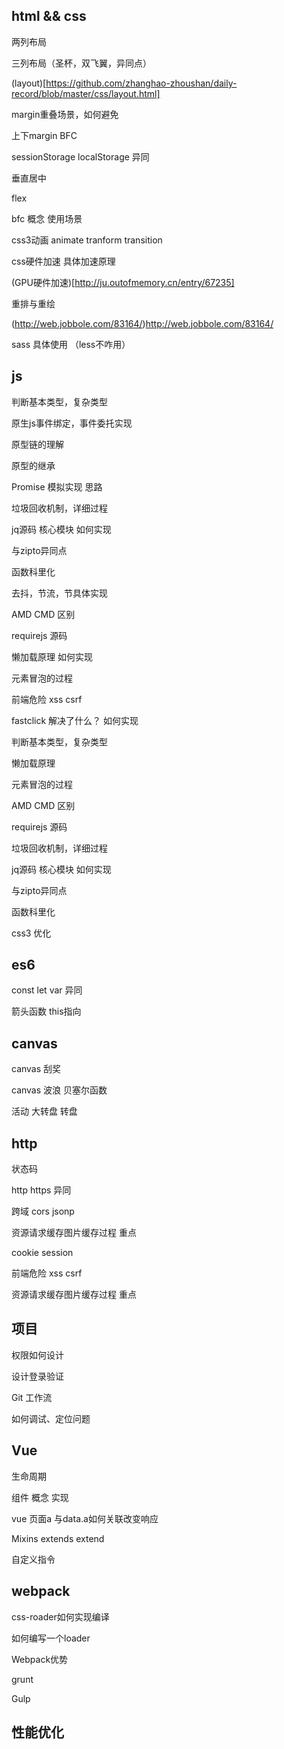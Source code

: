 
## html && css

两列布局

三列布局（圣杯，双飞翼，异同点）

(layout)[https://github.com/zhanghao-zhoushan/daily-record/blob/master/css/layout.html]

margin重叠场景，如何避免

上下margin  BFC

sessionStorage localStorage	异同

垂直居中

flex

bfc 概念  使用场景

css3动画
  animate
  tranform
  transition

css硬件加速 具体加速原理

(GPU硬件加速)[http://ju.outofmemory.cn/entry/67235]

重排与重绘

(http://web.jobbole.com/83164/)http://web.jobbole.com/83164/

sass 具体使用 （less不咋用）

## js

判断基本类型，复杂类型

原生js事件绑定，事件委托实现

原型链的理解

原型的继承

Promise 模拟实现 思路

垃圾回收机制，详细过程

jq源码 核心模块 如何实现

与zipto异同点

函数科里化

去抖，节流，节具体实现

AMD CMD 区别

requirejs 源码

懒加载原理 如何实现

元素冒泡的过程

前端危险 xss csrf

fastclick 解决了什么？ 如何实现

判断基本类型，复杂类型

懒加载原理

元素冒泡的过程

AMD CMD 区别

requirejs 源码

垃圾回收机制，详细过程

jq源码 核心模块 如何实现

与zipto异同点

函数科里化

css3 优化
## es6

const let var 异同

箭头函数 this指向

## canvas

canvas	刮奖

canvas 波浪	贝塞尔函数

活动  大转盘  转盘

## http

状态码

http https 异同

跨域  cors jsonp

资源请求缓存图片缓存过程  重点

cookie session

前端危险 xss  csrf

资源请求缓存图片缓存过程  重点

## 项目

权限如何设计

设计登录验证

Git 工作流

如何调试、定位问题

## Vue

生命周期

组件 概念 实现

vue  页面a 与data.a如何关联改变响应

Mixins extends extend

自定义指令

## webpack

css-roader如何实现编译

如何编写一个loader

Webpack优势

grunt

Gulp


## 性能优化